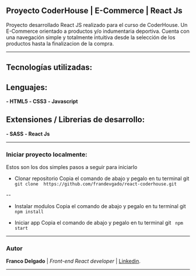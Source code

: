 ## **Proyecto CoderHouse | E-Commerce | React Js**
Proyecto desarrollado React JS realizado para el curso de CoderHouse. Un E-Commerce orientado a productos y/o indumentaria deportiva. Cuenta con una navegación simple y totalmente intuitiva desde la selección de los productos hasta la finalizacion de la compra.

------------

## Tecnologías utilizadas:

## **Lenguajes:**

**- HTML5**
**- CSS3**
**- Javascript**

## Extensiones / Librerias de desarrollo:

**- SASS**
**- React Js**

------------

### Iniciar proyecto localmente:
Estos son los dos simples pasos a seguir para iniciarlo

- Clonar repositorio 
Copia el comando de abajo y pegalo en tu terminal git
` git clone  https://github.com/frandevgado/react-coderhouse.git`

 --

- Instalar modulos 
Copia el comando de abajo y pegalo en tu terminal git
` npm install`

- Iniciar app 
Copia el comando de abajo y pegalo en tu terminal git
` npm start`

------------


### Autor
**Franco Delgado** | *Front-end React developer* | [Linkedin](https://www.linkedin.com/in/frandevgado/ "Linkedin").

------------
